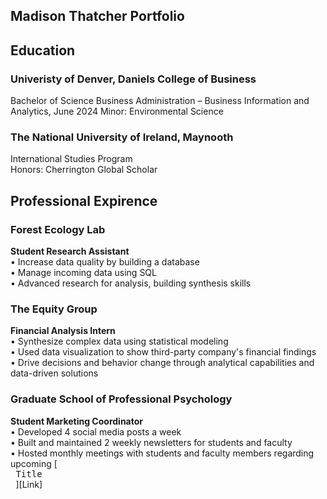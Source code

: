 ## Madison Thatcher Portfolio 
## Education
### Univeristy of Denver, Daniels College of Business
Bachelor of Science Business Administration – Business Information and Analytics, June 2024
Minor: Environmental Science 
### The National University of Ireland, Maynooth                                                  
International Studies Program   	  	  	  	  	  	     
Honors: Cherrington Global Scholar  
## Professional Expirence
### Forest Ecology Lab                                 								    
<b>Student Research Assistant </b>                   	  	  	  	  	                  
•	Increase data quality by building a database  
•	Manage incoming data using SQL  
•	Advanced research for analysis, building synthesis skills 
### The Equity Group                                                                                                              
<b>Financial Analysis Intern </b>                                                                                                
•	Synthesize complex data using statistical modeling  
•	Used data visualization to show third-party company's financial findings  
•	Drive decisions and behavior change through analytical capabilities and data-driven solutions
### Graduate School of Professional Psychology                                                                                                    
<b>Student Marketing Coordinator </b>                                                                                      
•	Developed 4 social media posts a week   
•	Built and maintained 2 weekly newsletters for students and faculty  
•	Hosted monthly meetings with students and faculty members regarding upcoming 
[<kbd> <br> Title <br> </kbd>][Link]




